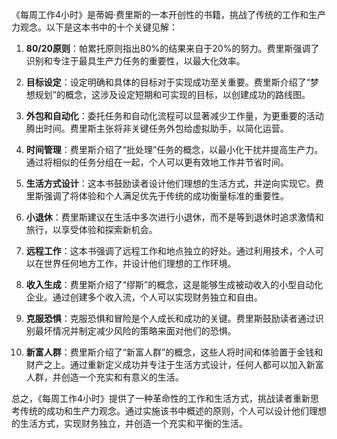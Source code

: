 《每周工作4小时》是蒂姆·费里斯的一本开创性的书籍，挑战了传统的工作和生产力观念。以下是这本书中的十个关键见解：

1. **80/20原则**：帕累托原则指出80%的结果来自于20%的努力。费里斯强调了识别和专注于最具生产力任务的重要性，以最大化效率。

2. **目标设定**：设定明确和具体的目标对于实现成功至关重要。费里斯介绍了“梦想规划”的概念，这涉及设定短期和可实现的目标，以创建成功的路线图。

3. **外包和自动化**：委托任务和自动化流程可以显著减少工作量，为更重要的活动腾出时间。费里斯主张将非关键任务外包给虚拟助手，以简化运营。

4. **时间管理**：费里斯介绍了“批处理”任务的概念，以最小化干扰并提高生产力。通过将相似的任务分组在一起，个人可以更有效地工作并节省时间。

5. **生活方式设计**：这本书鼓励读者设计他们理想的生活方式，并逆向实现它。费里斯强调了将体验和个人满足优先于传统的成功衡量标准的重要性。

6. **小退休**：费里斯建议在生活中多次进行小退休，而不是等到退休时追求激情和旅行，以享受体验和探索新机会。

7. **远程工作**：这本书强调了远程工作和地点独立的好处。通过利用技术，个人可以在世界任何地方工作，并设计他们理想的工作环境。

8. **收入生成**：费里斯介绍了“缪斯”的概念，这是能够生成被动收入的小型自动化企业。通过创建多个收入流，个人可以实现财务独立和自由。

9. **克服恐惧**：克服恐惧和冒险是个人成长和成功的关键。费里斯鼓励读者通过识别最坏情况并制定减少风险的策略来面对他们的恐惧。

10. **新富人群**：费里斯介绍了“新富人群”的概念，这些人将时间和体验置于金钱和财产之上。通过重新定义成功并专注于生活方式设计，任何人都可以加入新富人群，并创造一个充实和有意义的生活。

总之，《每周工作4小时》提供了一种革命性的工作和生活方式，挑战读者重新思考传统的成功和生产力观念。通过实施该书中概述的原则，个人可以设计他们理想的生活方式，实现财务独立，并创造一个充实和平衡的生活。